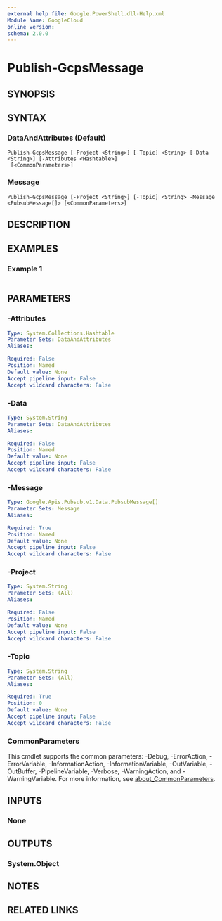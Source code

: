 ```yaml
---
external help file: Google.PowerShell.dll-Help.xml
Module Name: GoogleCloud
online version:
schema: 2.0.0
---
```


# Publish-GcpsMessage

## SYNOPSIS


## SYNTAX

### DataAndAttributes (Default)
```
Publish-GcpsMessage [-Project <String>] [-Topic] <String> [-Data <String>] [-Attributes <Hashtable>]
 [<CommonParameters>]
```

### Message
```
Publish-GcpsMessage [-Project <String>] [-Topic] <String> -Message <PubsubMessage[]> [<CommonParameters>]
```

## DESCRIPTION


## EXAMPLES

### Example 1
```powershell

```



## PARAMETERS

### -Attributes


```yaml
Type: System.Collections.Hashtable
Parameter Sets: DataAndAttributes
Aliases:

Required: False
Position: Named
Default value: None
Accept pipeline input: False
Accept wildcard characters: False
```

### -Data


```yaml
Type: System.String
Parameter Sets: DataAndAttributes
Aliases:

Required: False
Position: Named
Default value: None
Accept pipeline input: False
Accept wildcard characters: False
```

### -Message


```yaml
Type: Google.Apis.Pubsub.v1.Data.PubsubMessage[]
Parameter Sets: Message
Aliases:

Required: True
Position: Named
Default value: None
Accept pipeline input: False
Accept wildcard characters: False
```

### -Project


```yaml
Type: System.String
Parameter Sets: (All)
Aliases:

Required: False
Position: Named
Default value: None
Accept pipeline input: False
Accept wildcard characters: False
```

### -Topic


```yaml
Type: System.String
Parameter Sets: (All)
Aliases:

Required: True
Position: 0
Default value: None
Accept pipeline input: False
Accept wildcard characters: False
```

### CommonParameters
This cmdlet supports the common parameters: -Debug, -ErrorAction, -ErrorVariable, -InformationAction, -InformationVariable, -OutVariable, -OutBuffer, -PipelineVariable, -Verbose, -WarningAction, and -WarningVariable. For more information, see [about_CommonParameters](http://go.microsoft.com/fwlink/?LinkID=113216).

## INPUTS

### None

## OUTPUTS

### System.Object
## NOTES

## RELATED LINKS
